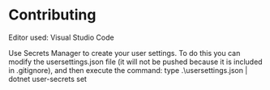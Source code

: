 Contributing
============

Editor used: Visual Studio Code

Use Secrets Manager to create your user settings.
To do this you can modify the usersettings.json file (it will not be pushed because it is included in .gitignore),
and then execute the command: type .\usersettings.json | dotnet user-secrets set
